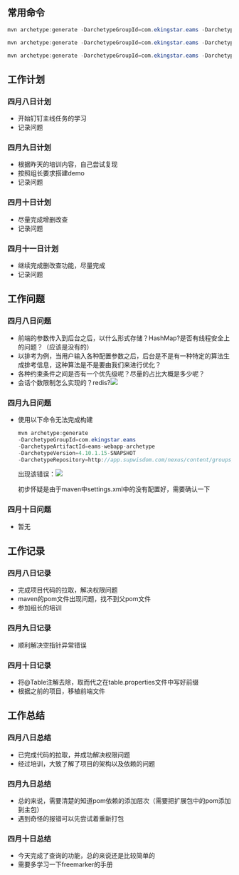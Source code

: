 

## 常用命令

```java
mvn archetype:generate -DarchetypeGroupId=com.ekingstar.eams -DarchetypeArtifactId=eams-webapp-archetype -DarchetypeVersion=4.10.1.15-SNAPSHOT -DarchetypeRepository=http://app.supwisdom.com/nexus/content/groups/public

mvn archetype:generate -DarchetypeGroupId=com.ekingstar.eams -DarchetypeArtifactId=eams-extension-parent-archetype -DarchetypeVersion=4.10.1.15-SNAPSHOT -DarchetypeRepository=http://app.supwisdom.com/nexus/content/groups/public

mvn archetype:generate -DarchetypeGroupId=com.ekingstar.eams -DarchetypeArtifactId=eams-extension-module-archetype -DarchetypeVersion=4.10.1.15-SNAPSHOT -DarchetypeRepository=http://app.supwisdom.com/nexus/content/groups/public
```



## 工作计划

### 四月八日计划

* 开始钉钉主线任务的学习
* 记录问题

### 四月九日计划

* 根据昨天的培训内容，自己尝试复现
* 按照组长要求搭建demo
* 记录问题

### 四月十日计划

* 尽量完成增删改查
* 记录问题

### 四月十一日计划

* 继续完成删改查功能，尽量完成
* 记录问题

## 工作问题

### 四月八日问题

* 前端的参数传入到后台之后，以什么形式存储？HashMap?是否有线程安全上的问题？（应该是没有的）
* 以排考为例，当用户输入各种配置参数之后，后台是不是有一种特定的算法生成排考信息，这种算法是不是要由我们来进行优化？
* 各种约束条件之间是否有一个优先级呢？尽量的占比大概是多少呢？
* 会话个数限制怎么实现的？redis?![](C:\Users\12533\AppData\Local\Temp\1712556384439.png)

### 四月九日问题

* 使用以下命令无法完成构建

  ```java
  mvn archetype:generate 
  -DarchetypeGroupId=com.ekingstar.eams 
  -DarchetypeArtifactId=eams-webapp-archetype 
  -DarchetypeVersion=4.10.1.15-SNAPSHOT 
  -DarchetypeRepository=http://app.supwisdom.com/nexus/content/groups/public
  ```

  出现该错误：![](C:\Users\12533\AppData\Local\Temp\1712587459123.png)

  初步怀疑是由于maven中settings.xml中的<mirror></mirror>没有配置好，需要确认一下

### 四月十日问题

* 暂无

## 工作记录

### 四月八日记录

* 完成项目代码的拉取，解决权限问题
* maven的pom文件出现问题，找不到父pom文件
* 参加组长的培训

### 四月九日记录

* 顺利解决空指针异常错误

### 四月十日记录

* 将@Table注解去除，取而代之在table.properties文件中写好前缀
* 根据之前的项目，移植前端文件

## 工作总结

### 四月八日总结

* 已完成代码的拉取，并成功解决权限问题
* 经过培训，大致了解了项目的架构以及依赖的问题

### 四月九日总结

* 总的来说，需要清楚的知道pom依赖的添加层次（需要把扩展包中的pom添加到主包）
* 遇到奇怪的报错可以先尝试着重新打包

### 四月十日总结

* 今天完成了查询的功能，总的来说还是比较简单的
* 需要多学习一下freemarker的手册







